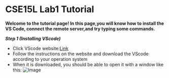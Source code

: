 # CSE15L Lab1 Tutorial
**Welcome to the tutorial page! 
In this page,you will know how to install the VS Code, connect the remote server,and try typing some commands.**

***Step 1 (Installing VScode)***
* Click VScode website:[Link](https://code.visualstudio.com/)
* Follow the instructions on the website and download the VScode according to your operation system
* When it is downloaded, you should be able to open it with a window like this:
![Image](https://ucsd-cse15l-w23.github.io/images/vscode.png)


